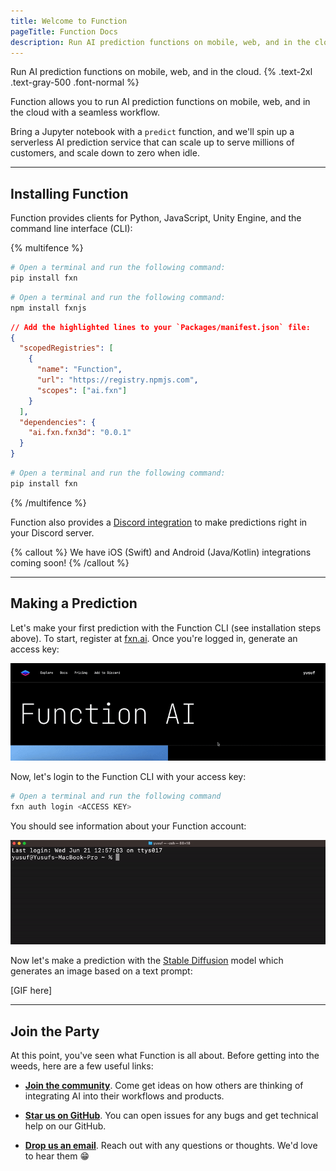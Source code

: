 ```yaml
---
title: Welcome to Function
pageTitle: Function Docs
description: Run AI prediction functions on mobile, web, and in the cloud.
---
```


Run AI prediction functions on mobile, web, and in the cloud. {% .text-2xl .text-gray-500 .font-normal %}

Function allows you to run AI prediction functions on mobile, web, and in the cloud with a seamless workflow.

Bring a Jupyter notebook with a `predict` function, and we'll spin up a serverless AI prediction service that can scale up to serve millions of customers, and scale down to zero when idle.

___

## Installing Function
Function provides clients for Python, JavaScript, Unity Engine, and the command line interface (CLI):

{% multifence %}

```bash {% framework="python" %}
# Open a terminal and run the following command:
pip install fxn
```

```bash {% framework="javascript" %}
# Open a terminal and run the following command:
npm install fxnjs
```

```json {% framework="unity" highlight=["3..9", 11] %}
// Add the highlighted lines to your `Packages/manifest.json` file:
{
  "scopedRegistries": [
    {
      "name": "Function",
      "url": "https://registry.npmjs.com",
      "scopes": ["ai.fxn"]
    }
  ],
  "dependencies": {
    "ai.fxn.fxn3d": "0.0.1"
  }
}
```

```bash {% framework="cli" %}
# Open a terminal and run the following command:
pip install fxn
```

{% /multifence %}

Function also provides a [Discord integration](https://fxn.ai/discord) to make predictions right in your Discord server.

{% callout %} We have iOS (Swift) and Android (Java/Kotlin) integrations coming soon! {% /callout %} 

---

## Making a Prediction
Let's make your first prediction with the Function CLI (see installation steps above). To start, register at [fxn.ai](https://fxn.ai/login). Once you're logged in, generate an access key:

![generate access key](https://raw.githubusercontent.com/fxnai/.github/main/access_key.gif)

Now, let's login to the Function CLI with your access key:
```bash
# Open a terminal and run the following command
fxn auth login <ACCESS KEY>
```

You should see information about your Function account:

![login to CLI](https://raw.githubusercontent.com/fxnai/.github/main/auth_login.gif)

Now let's make a prediction with the [Stable Diffusion](https://fxn.ai/@natml/stable-diffusion) model which generates an image based on a text prompt:

[GIF here]

___

## Join the Party
At this point, you've seen what Function is all about. Before getting into the weeds, here are a few useful links:

- **[Join the community](https://fxn.ai/community)**. Come get ideas on how others are thinking of integrating AI into their workflows and products.

- **[Star us on GitHub](https://github.com/fxnai/fxn)**. You can open issues for any bugs and get technical help on our GitHub.

- **[Drop us an email](mailto:hi@fxn.ai)**. Reach out with any questions or thoughts. We'd love to hear them 😁